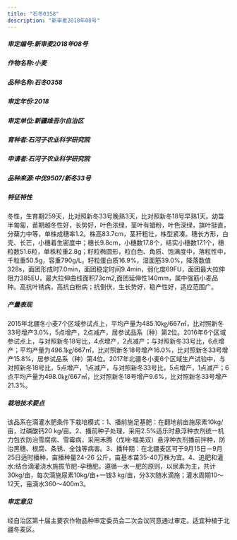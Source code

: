```yaml
---
title: "石冬0358"
description: "新审麦2018年08号"
---
```

##### 审定编号:新审麦2018年08号

##### 作物名称:小麦

##### 品种名称:石冬0358

##### 审定年份:2018

##### 审定单位:新疆维吾尔自治区

##### 育种者:石河子农业科学研究院

##### 申请者:石河子农业科学研究院

##### 品种来源:中优9507/新冬33号

##### 特征特性
冬性，生育期259天，比对照新冬33号晚熟3天，比对照新冬18号早熟1天。幼苗半匍匐，苗期越冬性好，长势好，叶色浓绿，茎叶有蜡粉，叶色深绿，旗叶挺直，分蘖力中等，单株成穗率1.2。株高83.7cm，茎秆粗壮，株型紧凑。穗长方形，白壳、长芒，小穗着生密度中；穗长9.8cm，小穗数17.8个，结实小穗数17.1个，穗粒数51.6粒，单株粒重2.8g；籽粒椭圆形，粒白色、角质、饱满度中，落粒性中，千粒重50.5g，容重790g/L。籽粒蛋白质16.9%，湿面筋39.0%，降落数值328s，面团形成时7.0min，面团稳定时间9.4min，弱化度69FU，面团最大拉伸阻力385EU，最大拉伸曲线面积73cm2,面团延伸性140mm，属中强筋小麦品种。高抗叶锈病，高抗白粉病；抗倒伏，生长势好，稳产性好，适应范围广。

##### 产量表现
2015年北疆冬小麦7个区域参试点上，平均产量为485.10㎏/667㎡，比对照新冬33号增产3.0%，5点增产，2点减产，居参试品系（种）第2位。2016年6个区域参试点上，与对照新冬18号比，4点增产，2点减产；与对照新冬33号比，6点增产；平均产量为496.1㎏/667㎡，比对照新冬18号增产16.0%，比对照新冬33号增产15.8%，居参试品系（种）第4位。2017年北疆冬小麦6个区域生产试验中，与对照新冬18号比，5点增产，1点减产，与对照新冬33号比，5点增产，1点减产；6点平均产量为498.0㎏/667㎡，比对照新冬18号增产9.6%，比对照新冬33号增产21.3%。

##### 栽培技术要点
该品系在滴灌水肥条件下栽培模式：1、播前施足基肥：在翻地前亩施尿素10kg/亩，过磷酸钙20 kg/亩。2、播前种子处理，采用2.5%适乐时悬浮种衣剂统一机力包衣防治雪腐病、雪霉病，采用禾腾（戊唑·福美双）悬浮种衣剂播前拌种，防治黑穗、根腐、条锈、全蚀等病害。3、播种期：在北疆麦区可于9月15日－9月25日适时播种，亩播种量24-26 公斤，亩基本苗35-40万株为宜。4、追肥和灌水:结合滴灌浇水施拔节肥-孕穗肥，遵循一水一肥的原则，以尿素为主，共计30kg/亩，每次滴施尿素10kg/亩+一铵3 kg/亩，分3次随水滴施；灌水周期10～12天，亩滴水360～400m3。

##### 审定意见
经自治区第十届主要农作物品种审定委员会二次会议同意通过审定。适宜种植于北疆冬麦区。
